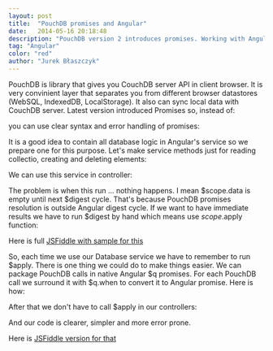 ```yaml
---
layout: post
title:  "PouchDB promises and Angular"
date:   2014-05-16 20:18:48
description: "PouchDB version 2 introduces promises. Working with Angular however it's better to use native Angular promises. Here is why and how integrate these libraries together"
tag: "Angular"
color: "red"
author: "Jurek Błaszczyk"
---
```


PouchDB is library that gives you CouchDB server API in client browser. It is very convinient layer that separates you from different browser datastores
(WebSQL, IndexedDB, LocalStorage). It also can sync local data with CouchDB server.
Latest version introduced Promises so, instead of:

<script type="syntaxhighlighter" class="brush: js"><![CDATA[
var db = new PouchDB('test');

db.allDocs(function(error, result){
	// do something with collection
	if (error) {
		throw new Error('Something went wrong')
	}

	db.post({name:'name'}, fucntion(error, result){
		if (error) {
			throw new Error('Something went wrong')
		}
		// do something with result
	})
})

]]></script>

you can use clear syntax and error handling of promises:


<script type="syntaxhighlighter" class="brush: js"><![CDATA[
var db = new PouchDB('test');

db.allDocs()
	.then(function(result){
		// do something with collection
		return db.post({name:'name'});
	})
	.then(function(result){
		// do something with result
	})
	.catch(function(error){
		return throw new Error('Something went wrong');
	})
})

]]></script>

It is a good idea to contain all database logic in Angular's service so we prepare one for this purpose.
Let's make service methods just for reading collectio, creating and deleting elements:

<script type="syntaxhighlighter" class="brush: js"><![CDATA[
app.factory('Database', function ($q) {
    var _db,
    _databaseName;

    var Database = function (databaseName) {
        _databaseName = databaseName;
        _db = new PouchDB(_databaseName);
    };

    Database.prototype.all = function () {
        var options = {
            include_docs: true
        };

        return _db.allDocs(options)
            .then(function (result) {
            var converted;

            converted = result.rows.map(function (element) {
                return element.doc;
            });

            return converted;
        });
    };

    Database.prototype.create = function (record) {
        return _db.post(record)
            .then(function (result) {
            return _db.get(result.id);
        });
    };

    Database.prototype.remove = function (record) {
        return _db.remove(record);
    };

    return Database;
});
]]></script>

We can use this service in controller:

<script type="syntaxhighlighter" class="brush: js"><![CDATA[
app.controller('AppController', function ($scope, Database) {
    var db = new Database('test');

    $scope.init = function () {
        db.all()
            .then(function (result) {
                $scope.data = result;
            }
        });
    };
});

]]></script>

The problem is when this run ... nothing happens. I mean $scope.data is empty until next $digest cycle.
That's because PouchDB promises resolution is outside Angular digest cycle.
If we want to have immediate results we have to run $digest by hand which means use $scope.$apply function:

<script type="syntaxhighlighter" class="brush: js"><![CDATA[
app.controller('AppController', function ($scope, Database) {
    var db = new Database('test');

    $scope.init = function () {
        db.all()
            .then(function (result) {
            $scope.$apply(function () {
                $scope.data = result;
            })
        });
    };
});

]]></script>

Here is full [JSFiddle with sample for this](http://jsfiddle.net/yoorek/2zt27/)

So, each time we use our Database service we have to remember to run $apply.
There is one thing we could do to make things easier.
We can package PouchDB calls in native Angular $q promises.
For each PouchDB call we surround it with $q.when to convert it to Angular promise.
Here is how:

<script type="syntaxhighlighter" class="brush: js"><![CDATA[
Database.prototype.all = function () {
        var options = {
            include_docs: true
        };

        return $q.when(_db.allDocs(options))
            .then(function (result) {
            var converted;

            converted = result.rows.map(function (element) {
                return element.doc;
            });

            return converted;
        });
    };

]]></script>

After that we don't have to call $apply in our controllers:

<script type="syntaxhighlighter" class="brush: js"><![CDATA[
    $scope.init = function () {
        db.all()
            .then(function (result) { 
                $scope.data = result; 
        });
    };
]]></script>

And our code is clearer, simpler and more error prone.

Here is [JSFiddle version for that](http://jsfiddle.net/yoorek/2zt27/1/)


